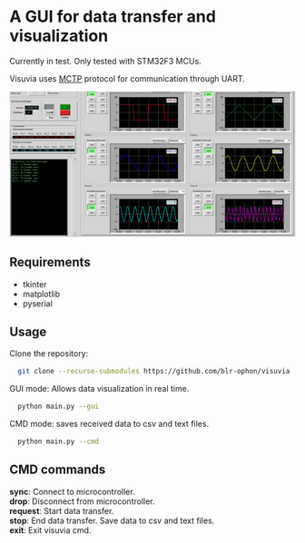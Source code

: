 
# A GUI for data transfer and visualization

Currently in test. Only tested with STM32F3 MCUs.

Visuvia uses [MCTP](https://github.com/blr-ophon/MCTP) protocol for communication through UART.

<img src='./misc/demo.gif'>


## Requirements

- tkinter
- matplotlib
- pyserial

## Usage

Clone the repository:

```bash
  git clone --recurse-submodules https://github.com/blr-ophon/visuvia
```


GUI mode: Allows data visualization in real time. 
```bash
  python main.py --gui 
```

CMD mode: saves received data to csv and text files.
```bash
  python main.py --cmd
```


## CMD commands

**sync**: Connect to microcontroller.  
**drop**: Disconnect from microcontroller.  
**request**: Start data transfer.  
**stop**: End data transfer. Save data to csv and text files.  
**exit**: Exit visuvia cmd.  
